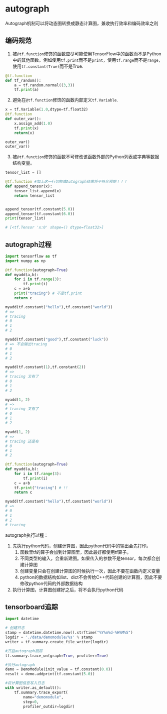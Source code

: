 # autograph

Autograph机制可以将动态图转换成静态计算图，兼收执行效率和编码效率之利

## 编码规范

1. 被`@tf.function`修饰的函数应尽可能使用TensorFlow中的函数而不是Python中的其他函数。例如使用`tf.print`而不是`print`，使用`tf.range`而不是`range`，使用`tf.constant(True)`而不是True.

```python
@tf.function
def tf_random():
    a = tf.random.normal((3,3))
    tf.print(a)
```

2. 避免在`@tf.function`修饰的函数内部定义`tf.Variable`.

```python
x = tf.Variable(1.0,dtype=tf.float32)
@tf.function
def outer_var():
    x.assign_add(1.0)
    tf.print(x)
    return(x)

outer_var() 
outer_var()
```

3. 被`@tf.function`修饰的函数不可修改该函数外部的Python列表或字典等数据结构变量。

```python
tensor_list = []

@tf.function #加上这一行切换成Autograph结果将不符合预期！！！
def append_tensor(x):
    tensor_list.append(x)
    return tensor_list


append_tensor(tf.constant(5.0))
append_tensor(tf.constant(6.0))
print(tensor_list)

# [<tf.Tensor 'x:0' shape=() dtype=float32>]
```

## autograph过程

```python
import tensorflow as tf
import numpy as np 

@tf.function(autograph=True)
def myadd(a,b):
    for i in tf.range(3):
        tf.print(i)
    c = a+b
    print("tracing") # 不是tf.print
    return c

myadd(tf.constant("hello"),tf.constant("world"))
# =>
# tracing
# 0
# 1
# 2

myadd(tf.constant("good"),tf.constant("luck")) 
# => 不会输出tracing
# 0
# 1
# 2

myadd(tf.constant(1),tf.constant(2))
# =>
# tracing 又有了
# 0
# 1
# 2

myadd(1, 2)
# =>
# tracing 又有了
# 0
# 1
# 2

myadd(1, 2)
# =>
# tracing 还是有
# 0
# 1
# 2

@tf.function(autograph=True)
def myadd(a,b):
    for i in tf.range(3):
        tf.print(i)
    c = a+b
    tf.print("tracing") # !!
    return c

myadd(tf.constant("hello"),tf.constant("world"))
# =>
# 0
# 1
# 2
# tracing

```

autograph执行过程：
1. 先执行python代码，创建计算图，因此python代码中的输出会先打印。
   1. 函数里tf的算子会加到计算图里，因此最好都使用tf算子。
   2. 不同类型的输入，会重新建图。如果传入的参数不是tensor，每次都会创建计算图
   3. 创建变量只会在创建计算图的时候执行一次，因此不要在函数内定义变量
   4. python的数据结构如list、dict不会传给C++代码创建的计算图，因此不要修改python代码的外部数据结构
2. 执行计算图，计算图创建好之后，将不会执行python代码


## tensorboard追踪

```python
import datetime

# 创建日志
stamp = datetime.datetime.now().strftime("%Y%m%d-%H%M%S")
logdir = './data/demomodule/%s' % stamp
writer = tf.summary.create_file_writer(logdir)

#开启autograph跟踪
tf.summary.trace_on(graph=True, profiler=True) 

#执行autograph
demo = DemoModule(init_value = tf.constant(0.0))
result = demo.addprint(tf.constant(5.0))

#将计算图信息写入日志
with writer.as_default():
    tf.summary.trace_export(
        name="demomodule",
        step=0,
        profiler_outdir=logdir)
```





